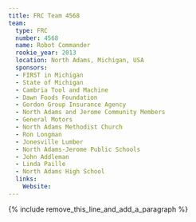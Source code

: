 ```yaml
---
title: FRC Team 4568
team:
  type: FRC
  number: 4568
  name: Robot Commander
  rookie_year: 2013
  location: North Adams, Michigan, USA
  sponsors:
  - FIRST in Michigan
  - State of Michigan
  - Cambria Tool and Machine
  - Dawn Foods Foundation
  - Gordon Group Insurance Agency
  - North Adams and Jerome Community Members
  - General Motors
  - North Adams Methodist Church
  - Ron Longman
  - Jonesville Lumber
  - North Adams-Jerome Public Schools
  - John Addleman
  - Linda Paille
  - North Adams High School
  links:
    Website:
---
```


{% include remove_this_line_and_add_a_paragraph %}
